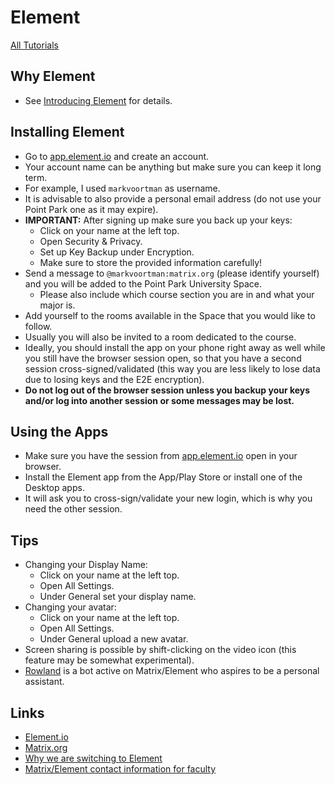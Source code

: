 # Element

[All Tutorials](tutorials)

## Why Element

* See [Introducing Element](introducing-element) for details.

## Installing Element

* Go to [app.element.io](https://app.element.io/) and create an account.
* Your account name can be anything but make sure you can keep it long term.
* For example, I used `markvoortman` as username.
* It is advisable to also provide a personal email address (do not use your Point Park one as it may expire).
* **IMPORTANT:** After signing up make sure you back up your keys:
  * Click on your name at the left top.
  * Open Security & Privacy.
  * Set up Key Backup under Encryption.
  * Make sure to store the provided information carefully!
* Send a message to `@markvoortman:matrix.org` (please identify yourself) and you will be added to the Point Park University Space.
  * Please also include which course section you are in and what your major is.
* Add yourself to the rooms available in the Space that you would like to follow.
* Usually you will also be invited to a room dedicated to the course.
* Ideally, you should install the app on your phone right away as well while you still have the browser session open, so that you have a second session cross-signed/validated (this way you are less likely to lose data due to losing keys and the E2E encryption).
* **Do not log out of the browser session unless you backup your keys and/or log into another session or some messages may be lost.**

## Using the Apps

* Make sure you have the session from [app.element.io](https://app.element.io/) open in your browser.
* Install the Element app from the App/Play Store or install one of the Desktop apps.
* It will ask you to cross-sign/validate your new login, which is why you need the other session.

## Tips

* Changing your Display Name:
  * Click on your name at the left top.
  * Open All Settings.
  * Under General set your display name.
* Changing your avatar:
  * Click on your name at the left top.
  * Open All Settings.
  * Under General upload a new avatar.
* Screen sharing is possible by shift-clicking on the video icon (this feature may be somewhat experimental).
* [Rowland](rowland) is a bot active on Matrix/Element who aspires to be a personal assistant.

## Links

* [Element.io](https://element.io/)
* [Matrix.org](https://matrix.org/)
* [Why we are switching to Element](introducing-element)
* [Matrix/Element contact information for faculty](faculty)
